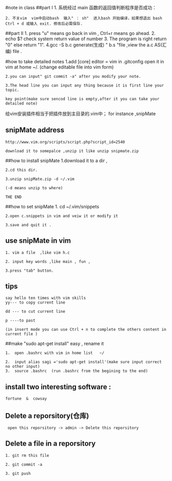 #note in class
##part I
	1. 系统经过 main 函数的返回值判断程序是否成功：

	2. 不关vim  vim中启动bash  输入" ： sh"  进入bash 开始编译，如果想退出 bash   Ctrl + d 或输入 exit. 修改后必需保存.
##part II
	1. press "u" means go back in vim , Ctrl+r means go ahead.
	2. echo $? check system return value of number
	3. The program is right return "0" else return "1".
	4.gcc -S b.c  generate(生成) " b.s "file  ,view the a.c AS(汇编) file .

#how to take detailed notes
	1.add 
	[core]
		editor = vim in .gitconfig open it in vim at home ~/.
	(change editable file into vim form)

	2.you can input" git commit -a" after you modify your note. 

	3.The head line you can input any thing because it is first line your topic. 
	
	key point(make sure sencod line is empty,after it you can take your detailed note)

 
给vim安装插件相当于把插件放到主目录的.vim中；
for instance ,snipMate

## snipMate address
	
	http://www.vim.org/scripts/script.php?script_id=2540

	download it to somepalce ,unzip it like unzip snipmate.zip

##how to install snipMate 
	1.download  it to  a dir ,

	2.cd this dir.

	3.unzip snipMate.zip -d ~/.vim
	
	(-d means unzip to where)
	
	THE END

##how to set snipMate 
	1. cd ~/.vim/snippets
 
	2.open c.snippets in vim and veiw it or modify it 

	3.save and quit it .
## use snipMate in vim 
	1. vim a file  ,like vim h.c

	2. input key words ,like main , fun ,

	3.press "tab" button.
## tips 
	say hello ten times with vim skills 
	yy--- to copy current line 
	
	dd --- to cut current line 

	p ----to past

	(in insert mode you can use Ctrl + n to complete the others content in current file )

##make "sudo apt-get install"  easy , rename it 

	1.  open .bashrc with vim in home list   ~/

	2.  input alias sagi ='sudo apt-get install'(make sure input correct no other input)
	3.  source .bashrc  (run .bashrc from the begining to the end)

## install two interesting software :

	fortune  &  cowsay 

## Delete a reporsitory(仓库)

	 open this reporsitory -> admin -> Delete this reporsitory 
## Delete a file in a reporsitory

	1. git rm this file  

	2. git commit -a 

	3. git push 
